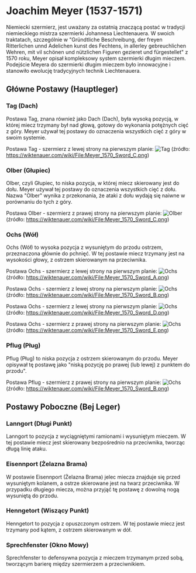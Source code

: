 # Joachim Meyer (1537-1571)

Niemiecki szermierz, jest uważany za ostatnią znaczącą postać w tradycji niemieckiego mistrza szermierki Johannesa Liechtenauera. W swoich traktatach, szczególnie w "Gründtliche Beschreibung, der freyen Ritterlichen unnd Adelichen kunst des Fechtens, in allerley gebreuchlichen Wehren, mit vil schönen und nützlichen Figuren gezieret und fürgestellet" z 1570 roku, Meyer opisał kompleksowy system szermierki długim mieczem. Podejście Meyera do szermierki długim mieczem było innowacyjne i stanowiło ewolucję tradycyjnych technik Liechtenauera.

## Główne Postawy (Hauptleger)

### Tag (Dach)

Postawa Tag, znana również jako Dach (Dach), była wysoką pozycją, w której miecz trzymany był nad głową, gotowy do wykonania potężnych cięć z góry. Meyer używał tej postawy do oznaczenia wszystkich cięć z góry w swoim systemie.

Postawa Tag - szermierz z lewej strony na pierwszym planie:
![Tag](Meyer_1570_Sword_C.png) (źródło: https://wiktenauer.com/wiki/File:Meyer_1570_Sword_C.png)

### Olber (Głupiec)

Olber, czyli Głupiec, to niska pozycja, w której miecz skierowany jest do dołu. Meyer używał tej postawy do oznaczenia wszystkich cięć z dołu. Nazwa "Olber" wynika z przekonania, że ataki z dołu wydają się naiwne w porównaniu do tych z góry.

Postawa Olber - szermierz z prawej strony na pierwszym planie:
![Olber](Meyer_1570_Sword_C.png) (źródło: https://wiktenauer.com/wiki/File:Meyer_1570_Sword_C.png)

### Ochs (Wół)

Ochs (Wół) to wysoka pozycja z wysuniętym do przodu ostrzem, przeznaczona głównie do pchnięć. W tej postawie miecz trzymany jest na wysokości głowy, z ostrzem skierowanym na przeciwnika.

Postawa Ochs - szermierz z lewej strony na pierwszym planie:
![Ochs](Meyer_1570_Sword_A.png) (źródło: https://wiktenauer.com/wiki/File:Meyer_1570_Sword_A.png)

Postawa Ochs - szermierz z lewej strony na pierwszym planie:
![Ochs](Meyer_1570_Sword_B.png) (źródło: https://wiktenauer.com/wiki/File:Meyer_1570_Sword_B.png)

Postawa Ochs - szermierz z lewej strony na pierwszym planie:
![Ochs](Meyer_1570_Sword_D.png) (źródło: https://wiktenauer.com/wiki/File:Meyer_1570_Sword_D.png)

Postawa Ochs - szermierz z prawej strony na pierwszym planie:
![Ochs](Meyer_1570_Sword_E.png) (źródło: https://wiktenauer.com/wiki/File:Meyer_1570_Sword_E.png)

### Pflug (Pług)

Pflug (Pług) to niska pozycja z ostrzem skierowanym do przodu. Meyer opisywał tę postawę jako "niską pozycję po prawej (lub lewej) z punktem do przodu".

Postawa Pflug - szermierz z prawej strony na pierwszym planie:
![Ochs](Meyer_1570_Sword_B.png) (źródło: https://wiktenauer.com/wiki/File:Meyer_1570_Sword_B.png)

## Postawy Poboczne (Bej Leger)

### Lanngort (Długi Punkt)

Lanngort to pozycja z wyciągniętymi ramionami i wysuniętym mieczem. W tej postawie miecz jest skierowany bezpośrednio na przeciwnika, tworząc długą linię ataku.

### Eisennport (Żelazna Brama)
W postawie Eisennport (Żelazna Brama) jelec miecza znajduje się przed wysuniętym kolanem, a ostrze skierowane jest na twarz przeciwnika. W przypadku długiego miecza, można przyjąć tę postawę z dowolną nogą wysuniętą do przodu.

### Henngetort (Wiszący Punkt)
Henngetort to pozycja z opuszczonym ostrzem. W tej postawie miecz jest trzymany pod kątem, z ostrzem skierowanym w dół.

### Sprechfenster (Okno Mowy)
Sprechfenster to defensywna pozycja z mieczem trzymanym przed sobą, tworzącym barierę między szermierzem a przeciwnikiem.
